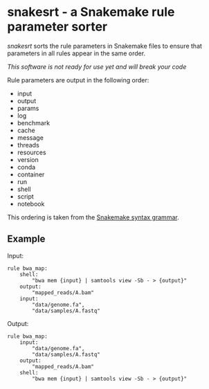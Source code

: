 # snakesrt - a Snakemake rule parameter sorter

_snakesrt_ sorts the rule parameters in Snakemake files to ensure that
parameters in all rules appear in the same order.

*This software is not ready for use yet and will break your code*

Rule parameters are output in the following order:

- input
- output
- params
- log
- benchmark
- cache
- message
- threads
- resources
- version
- conda
- container
- run
- shell
- script
- notebook

This ordering is taken from the [Snakemake syntax grammar](https://snakemake.readthedocs.io/en/stable/snakefiles/writing_snakefiles.html#grammar).

## Example

Input:

```
rule bwa_map:
    shell:
        "bwa mem {input} | samtools view -Sb - > {output}"
    output:
        "mapped_reads/A.bam"
    input:
        "data/genome.fa",
        "data/samples/A.fastq"
```

Output:

```
rule bwa_map:
    input:
        "data/genome.fa",
        "data/samples/A.fastq"
    output:
        "mapped_reads/A.bam"
    shell:
        "bwa mem {input} | samtools view -Sb - > {output}"
```


